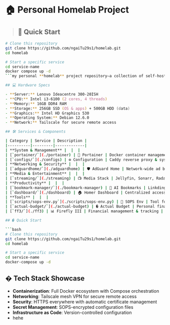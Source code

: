 # 🏠 Personal Homelab Project

> ## 🚀 Quick Start

```zsh
# Clone this repository
git clone https://github.com/ngaiTu29s1/homelab.git
cd homelab

# Start a specific service
cd service-name
docker compose up -d
```my personal **homelab** project repository—a collection of self-hosted services and configurations I use for learning, experimentation, and daily digital life management.

## 💻 Hardware Specs

- **Server:** Lenovo Ideacentre 300-20ISH
- **CPU:** Intel i3-6100 (2 cores, 4 threads)
- **Memory:** 16GB DDR4 RAM
- **Storage:** 256GB SSD (OS & apps) + 500GB HDD (data)
- **Graphics:** Intel HD Graphics 530
- **Operating System:** Debian 12.6.0
- **Network:** Tailscale for secure remote access

## 🛠️ Services & Components

| Category | Service | Description |
|----------|---------|-------------|
| **System & Management** |  |  |
| [`portainer/`](./portainer) | 🐳 Portainer | Docker container management UI |
| [`configs/`](./configs) | ⚙️ Configuration | Caddy reverse proxy & system configs |
| **Networking & Security** |  |  |
| [`adguardhome/`](./adguardhome) | 🛡️ AdGuard Home | Network-wide ad blocking & DNS control |
| **Media & Entertainment** |  |  |
| [`streaming/`](./streaming) | 📺 Media Stack | Jellyfin, Sonarr, Radarr, Prowlarr & qBittorrent |
| **Productivity** |  |  |
| [`bookmark-manager/`](./bookmark-manager) | 🔖 AI Bookmarks | Linkding + Gemini AI for smart bookmark management |
| [`dashboard/`](./dashboard) | 🏠 Homer Dashboard | Centralized access to all services |
| **Tools** |  |  |
| [`scripts/sops-env.py`](./scripts/sops-env.py) | 🔐 SOPS Env | Tool for managing encrypted environment files |
| [`actual-budget/`](./actual-budget) | � Actual Budget | Personal finance management |
| [`ff3/`](./ff3) | 📊 Firefly III | Financial management & tracking |

## � Quick Start

```bash
# Clone this repository
git clone https://github.com/ngaiTu29s1/homelab.git
cd homelab

# Start a specific service
cd service-name
docker-compose up -d
```

## � Tech Stack Showcase

- **Containerization**: Full Docker ecosystem with Compose orchestration
- **Networking**: Tailscale mesh VPN for secure remote access
- **Security**: HTTPS everywhere with automatic certificate management
- **Secret Management**: SOPS-encrypted configuration files
- **Infrastructure as Code**: Version-controlled configuration
- hehe
